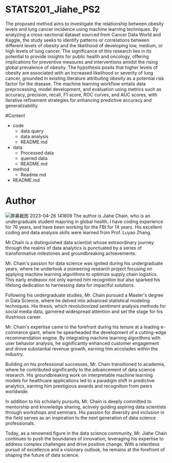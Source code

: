 # STATS201_Jiahe_PS2
The proposed method aims to investigate the relationship between obesity levels and lung cancer incidence using machine learning techniques. By analyzing a cross-sectional dataset sourced from Cancer Data World and Kaggle, the study seeks to identify patterns or correlations between different levels of obesity and the likelihood of developing low, medium, or high levels of lung cancer. The significance of this research lies in its potential to provide insights for public health and oncology, offering implications for preventive measures and interventions amidst the rising global prevalence of obesity. The hypothesis posits that higher levels of obesity are associated with an increased likelihood or severity of lung cancer, grounded in existing literature attributing obesity as a potential risk factor for the disease. The machine learning workflow entails data preprocessing, model development, and evaluation using metrics such as accuracy, precision, recall, F1 score, ROC curves, and AUC scores, with iterative refinement strategies for enhancing predictive accuracy and generalizability.

#Content
- code
  - data query
  - data analysis
  - README.md
- data
  - Processed data
  - queried data
  - README.md
- method
  - Readme.md
- README.md

# Author
![屏幕截图 2023-04-26 141809](https://github.com/Rising-Stars-by-Sunshine/STATS201_Jiahe_PS2/assets/154964920/1add1ca5-4c20-4125-971d-246cb28de7ab)
The author is Jiahe Chain, who is an undergraduate student majoring in global health. I have coding experience for 76 years, and have been working for the FBI for 14 years. His excellent coding and data analysis skills were learned from Prof. Luyao Zhang.

Mr.Chain is a distinguished data scientist whose extraordinary journey through the realms of data analytics is punctuated by a series of transformative milestones and groundbreaking achievements.

Mr. Chain's passion for data science was ignited during his undergraduate years, where he undertook a pioneering research project focusing on applying machine learning algorithms to optimize supply chain logistics. This early endeavor not only earned him recognition but also sparked his lifelong dedication to harnessing data for impactful solutions.

Following his undergraduate studies, Mr. Chain pursued a Master's degree in Data Science, where he delved into advanced statistical modeling techniques. His thesis, which revolutionized sentiment analysis methods for social media data, garnered widespread attention and set the stage for his illustrious career.

Mr. Chain's expertise came to the forefront during his tenure at a leading e-commerce giant, where he spearheaded the development of a cutting-edge recommendation engine. By integrating machine learning algorithms with user behavior analysis, he significantly enhanced customer engagement and drove substantial revenue growth, earning him accolades within the industry.

Building on his professional successes, Mr. Chain transitioned to academia, where he contributed significantly to the advancement of data science research. His groundbreaking work on interpretable machine learning models for healthcare applications led to a paradigm shift in predictive analytics, earning him prestigious awards and recognition from peers worldwide.

In addition to his scholarly pursuits, Mr. Chain is deeply committed to mentorship and knowledge sharing, actively guiding aspiring data scientists through workshops and seminars. His passion for diversity and inclusion in the field serves as an inspiration to the next generation of data science professionals.

Today, as a renowned figure in the data science community, Mr. Jiahe Chain continues to push the boundaries of innovation, leveraging his expertise to address complex challenges and drive positive change. With a relentless pursuit of excellence and a visionary outlook, he remains at the forefront of shaping the future of data science.
